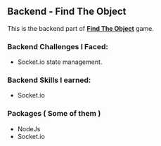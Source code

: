 ## Backend - Find The Object

This is the backend part of **[Find The Object](https://github.com/shahriar-programmer/hidden-object)** game.

### Backend Challenges I Faced:
- Socket.io state management.

### Backend Skills I earned:
- Socket.io

### Packages ( Some of them )
- NodeJs
- Socket.io